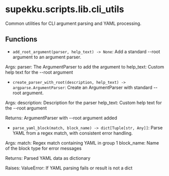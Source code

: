 # supekku.scripts.lib.cli_utils

Common utilities for CLI argument parsing and YAML processing.

## Functions

- `add_root_argument(parser, help_text) -> None`: Add a standard --root argument to an argument parser.

Args:
    parser: The ArgumentParser to add the argument to
    help_text: Custom help text for the --root argument
- `create_parser_with_root(description, help_text) -> argparse.ArgumentParser`: Create an ArgumentParser with standard --root argument.

Args:
    description: Description for the parser
    help_text: Custom help text for the --root argument

Returns:
    ArgumentParser with --root argument added
- `parse_yaml_block(match, block_name) -> dict[Tuple[str, Any]]`: Parse YAML from a regex match, with consistent error handling.

Args:
    match: Regex match containing YAML in group 1
    block_name: Name of the block type for error messages

Returns:
    Parsed YAML data as dictionary

Raises:
    ValueError: If YAML parsing fails or result is not a dict
